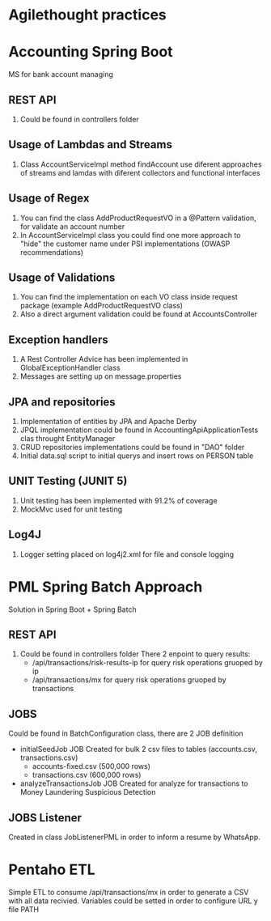 # Agilethought practices

# Accounting Spring Boot
MS for bank account managing

## REST API
1. Could be found in controllers folder  
## Usage of Lambdas and Streams
1. Class AccountServiceImpl method findAccount use diferent approaches of streams and lamdas with diferent collectors and functional interfaces  
## Usage of Regex
1. You can find the class AddProductRequestVO in a @Pattern validation, for validate an account number
2. In AccountServiceImpl class you could find one more approach to "hide" the customer name under PSI implementations (OWASP recommendations)
## Usage of Validations
1. You can find the implementation on each VO class inside request package (example AddProductRequestVO class)
2. Also a direct argument validation could be found at AccountsController
## Exception handlers
1. A Rest Controller Advice has been implemented in GlobalExceptionHandler class
2. Messages are setting up on message.properties
## JPA and repositories
1. Implementation of entities by JPA and Apache Derby
2. JPQL implementation could be found in AccountingApiApplicationTests clas throught EntityManager
3. CRUD repositories implementations could be found in "DAO" folder
4. Initial data.sql script to initial querys and insert rows on PERSON table
## UNIT Testing (JUNIT 5)
1. Unit testing has been implemented with 91.2% of coverage
2. MockMvc used for unit testing
## Log4J
1. Logger setting placed on log4j2.xml for file and console logging

# PML Spring Batch Approach
Solution in Spring Boot + Spring Batch
## REST API
1. Could be found in controllers folder
There 2 enpoint to query results:
   * /api/transactions/risk-results-ip for query risk operations gruoped by ip
   * /api/transactions/mx for query risk operations gruoped by transactions
## JOBS
Could be found in BatchConfiguration class, there are 2 JOB definition
* initialSeedJob JOB Created for bulk 2 csv files to tables (accounts.csv, transactions.csv)
   * accounts-fixed.csv (500,000 rows)
   * transactions.csv (600,000 rows)
* analyzeTransactionsJob JOB Created for analyze for transactions to Money Laundering Suspicious Detection
## JOBS Listener
Created in class JobListenerPML in order to inform a resume by WhatsApp.
# Pentaho ETL
Simple ETL to consume /api/transactions/mx in order to generate a CSV with all data recivied. Variables could be setted in order to configure URL y file PATH
